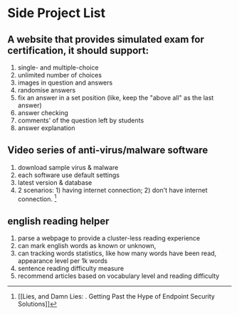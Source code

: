 # Side Project List


## A website that provides simulated exam for certification, it should support:
1. single- and multiple-choice
2. unlimited number of choices
3. images in question and answers
4. randomise answers
5. fix an answer in a set position (like, keep the "above all" as the last answer)
6. answer checking
7. comments' of the question left by students
8. answer explanation

## Video series of anti-virus/malware software
1. download sample virus & malware
2. each software use default settings
3. latest version & database
4. 2 scenarios: 1) having internet connection; 2) don't have internet connection. [^674E084C7E69]

## english reading helper
1. parse a webpage to provide a cluster-less reading experience
2. can mark english words as known or unknown,
3. can tracking words statistics, like how many words have been read, appearance level per 1k words
4. sentence reading difficulty measure
5. recommend articles based on vocabulary level and reading difficulty


[^674E084C7E69]: [[Lies, and Damn Lies: . Getting Past the Hype of Endpoint Security Solutions]]